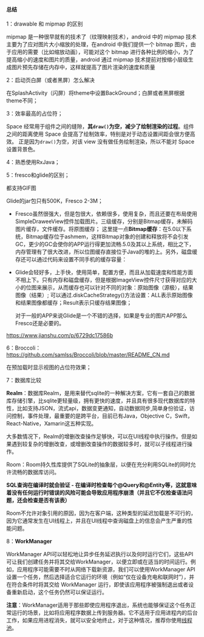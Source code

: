 #### 总结

1：drawable 和 mipmap 的区别

mipmap 是一种很早就有的技术了（纹理映射技术），android 中的 mipmap 技术主要为了应对图片大小缩放的处理，在android 中我们提供一个 bitmap 图片，由于应用的需要（比如缩放动画），可能对这个 bitmap 进行各种比例的缩小，为了提高缩小的速度和图片的质量，android 通过 mipmap 技术提前对按缩小层级生成图片预先存储在内存中，这样就提高了图片渲染的速度和质量

2：启动页白屏（或者黑屏）怎么解决

在SplashActivity（闪屏）将theme中设置BackGround；白屏或者黑屏根据theme不同；

3：效率最高的占位符；

Space 经常用于组件之间的缝隙，**其`draw()`为空，减少了绘制渲染的过程**。组件之间的距离使用 Space 会提高了绘制效率，特别是对于动态设置间距会很方便高效。 
正是因为`draw()`为空，对该 view 没有做任务绘制渲染，所以不能对 Space 设置背景色。

4：熟悉使用RxJava；

5：fresco和glide的区别；

都支持GIF图

Glide的jar包只有500K，Fresco 2-3M；

- Fresco虽然很强大，但是包很大，依赖很多，使用复杂，而且还要在布局使用SimpleDraweeView控件加载图片。三级缓存，分别是Bitmap缓存，未解码图片缓存，文件缓存。将原图缓存；
   这里提一点**Bitmap缓存**：在5.0以下系统，Bitmap缓存位于ashmem，这样Bitmap对象的创建和释放将不会引发GC，更少的GC会使你的APP运行得更加流畅.5.0及其以上系统，相比之下，内存管理有了很大改进，所以位图缓存直接位于Java的堆的上。另外，磁盘缓存还可以通过代码来设置不同手机的缓存容量：

  

- Glide会轻好多，上手快，使用简单，配置方便，而且从加载速度和性能方面不相上下。只有内存和磁盘缓存，但是根据ImageView控件尺寸获得对应的大小的位图来展示，从而缓存也可以针对不同的对象：原始图像（源极），结果图像（结果）; 可以通过.diskCacheStrategy()方法设置：ALL表示原始图像和结果图像都缓存；Result表示只缓存结果图像；

  对于一般的APP来说Glide是一个不错的选择，如果是专业的图片APP那么Fresco还是必要的。

<https://www.jianshu.com/p/6729dc17586b>



6：Broccoli：<https://github.com/samlss/Broccoli/blob/master/README_CN.md>

在预加载时显示视图的占位符效果；

7：数据库比较

**Realm**：数据库Realm，是用来替代sqlite的一种解决方案，它有一套自己的数据库存储引擎，比sqlite更轻量级，拥有更快的速度，并且具有很多现代数据库的特性，比如支持JSON，流式api，数据变更通知，自动数据同步,简单身份验证，访问控制，事件处理，最重要的是跨平台，目前已有Java，Objective C，Swift，React-Native，Xamarin这五种实现。

大多数情况下，Realm的增删改查操作足够快，可以在UI线程中执行操作。但是如果遇到较复杂的增删改查，或增删改查操作的数据较多时，就可以子线程进行操作。



Room：Room持久性库提供了SQLite的抽象层，以便在充分利用SQLite的同时允许流畅的数据库访问。

**SQL查询在编译时就会验证 - 在编译时检查每个@Query和@Entity等，这就意味着没有任何运行时错误的风险可能会导致应用程序崩溃（并且它不仅检查语法问题，还会检查是否有该表）**



Room不允许对象引用的原因，因为在客户端，这种类型的延迟加载是不可行的，因为它通常发生在UI线程上，并且在UI线程中查询磁盘上的信息会产生严重的性能问题。



8：**WorkManager**

WorkManager API可以轻松地让异步任务延迟执行以及何时运行它们，这些API可让我们创建任务并将其交给WorkManager，以便立即或在适当的时间运行。例如，应用程序可能需要不时从网络下载新资源，我们可以使用WorkManager API设置一个任务，然后选择适合它运行的环境（例如“仅在设备充电和联网时”），并在符合条件时将其交给 WorkManager 运行，即使该应用程序被强制退出或者设备重新启动，这个任务仍然可以保证运行。



**注意**：WorkManager适用于那些即使应用程序退出，系统也能够保证这个任务正常运行的场景，比如将应用程序数据上传到服务器。它不适用于应用进程内的后台工作，如果应用进程消失，就可以安全地终止，对于这种情况，推荐你使用[线程池](https://developer.android.google.cn/training/multiple-threads/create-threadpool#ThreadPool)。









